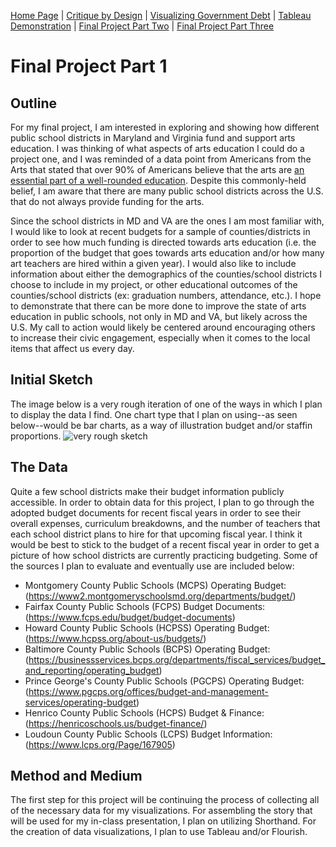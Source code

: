 [Home Page](/README.md) | [Critique by Design](/Critique.md) | [Visualizing Government Debt](/Governmentdebt.md) | [Tableau Demonstration](/Tableaudemo.md) | [Final Project Part Two](/Final_parttwo.md) | [Final Project Part Three](/Final_partthree.md)

# Final Project Part 1
## Outline 
For my final project, I am interested in exploring and showing how different public school districts in Maryland and Virginia fund and support arts education. I was thinking of what aspects of arts education I could do a project one, and I was reminded of a data point from Americans from the Arts that stated that over 90% of Americans believe that the arts are [an essential part of a well-rounded education](https://www.americansforthearts.org/sites/default/files/pdf/news/press-releases/2005/06/New-Harris%20Poll-Reveals-93-Percent-of-Americans-Believe-Arts-are-Vital-to-Well-Rounded-Education.pdf). Despite this commonly-held belief, I am aware that there are many public school districts across the U.S. that do not always provide funding for the arts. 

Since the school districts in MD and VA are the ones I am most familiar with, I would like to look at recent budgets for a sample of counties/districts in order to see how much funding is directed towards arts education (i.e. the proportion of the budget that goes towards arts education and/or how many art teachers are hired within a given year). I would also like to include information about either the demographics of the counties/school districts I choose to include in my project, or other educational outcomes of the counties/school districts (ex: graduation numbers, attendance, etc.). I hope to demonstrate that there can be more done to improve the state of arts education in public schools, not only in MD and VA, but likely across the U.S. My call to action would likely be centered around encouraging others to increase their civic engagement, especially when it comes to the local items that affect us every day.

## Initial Sketch
The image below is a very rough iteration of one of the ways in which I plan to display the data I find. One chart type that I plan on using--as seen below--would be bar charts, as a way of illustration budget and/or staffin proportions. ![very rough sketch](https://user-images.githubusercontent.com/122955915/218652047-754e379e-2a26-489c-b09f-7c68c61d0e00.jpg)

## The Data
Quite a few school districts make their budget information publicly accessible. In order to obtain data for this project, I plan to go through the adopted budget documents for recent fiscal years in order to see their overall expenses, curriculum breakdowns, and the number of teachers that each school district plans to hire for that upcoming fiscal year. I think it would be best to stick to the budget of a recent fiscal year in order to get a picture of how school districts are currently practicing budgeting. Some of the sources I plan to evaluate and eventually use are included below:
- Montgomery County Public Schools (MCPS) Operating Budget: (https://www2.montgomeryschoolsmd.org/departments/budget/)
- Fairfax County Public Schools (FCPS) Budget Documents: (https://www.fcps.edu/budget/budget-documents)
- Howard County Public Schools (HCPSS) Operating Budget: (https://www.hcpss.org/about-us/budgets/)
- Baltimore County Public Schools (BCPS) Operating Budget: (https://businessservices.bcps.org/departments/fiscal_services/budget_and_reporting/operating_budget)
- Prince George's County Public Schools (PGCPS) Operating Budget: (https://www.pgcps.org/offices/budget-and-management-services/operating-budget)
- Henrico County Public Schools (HCPS) Budget & Finance: (https://henricoschools.us/budget-finance/) 
- Loudoun County Public Schools (LCPS) Budget Information: (https://www.lcps.org/Page/167905)

## Method and Medium
The first step for this project will be continuing the process of collecting all of the necessary data for my visualizations. For assembling the story that will be used for my in-class presentation, I plan on utilizing Shorthand. For the creation of data visualizations, I plan to use Tableau and/or Flourish.
